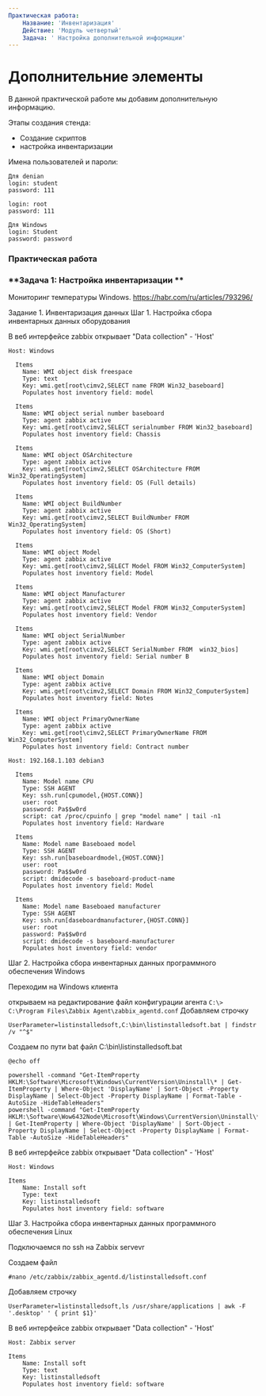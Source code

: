 ```yaml
---
Практическая работа:
    Название: 'Инвентаризация'
    Действие: 'Модуль четвертый'
    Задача: ' Настройка дополнительной информации'
---
```

# **Дополнительние элементы**

В данной практической работе мы добавим дополнительную информацию.

Этапы создания стенда:

- Создание скриптов
- настройка инвентаризации


Имена пользователей и пароли:
```
Для denian
login: student 
password: 111

login: root 
password: 111
```
```
Для Windows
login: Student 
password: password
```
### **Практическая работа**

### **Задача 1: Настройка инвентаризации **

Мониторинг температуры Windows.
https://habr.com/ru/articles/793296/

Задание 1. Инвентаризация данных
Шаг 1. Настройка сбора инвентарных данных  оборудования

В веб интерфейсе zabbix открывает "Data collection" - 'Host'
```
Host: Windows
```
```
  Items
    Name: WMI object disk freespace
    Type: text
    Key: wmi.get[root\cimv2,SELECT name FROM Win32_baseboard]
    Populates host inventory field: model
```
```
  Items
    Name: WMI object serial number baseboard
    Type: agent zabbix active
    Key: wmi.get[root\cimv2,SELECT serialnumber FROM Win32_baseboard]
    Populates host inventory field: Chassis
```
```
  Items
    Name: WMI object OSArchitecture
    Type: agent zabbix active
    Key: wmi.get[root\cimv2,SELECT OSArchitecture FROM Win32_OperatingSystem]
    Populates host inventory field: OS (Full details)
```
```
  Items
    Name: WMI object BuildNumber
    Type: agent zabbix active
    Key: wmi.get[root\cimv2,SELECT BuildNumber FROM Win32_OperatingSystem]
    Populates host inventory field: OS (Short)
```
```
  Items
    Name: WMI object Model
    Type: agent zabbix active
    Key: wmi.get[root\cimv2,SELECT Model FROM Win32_ComputerSystem]
    Populates host inventory field: Model
```
```
  Items
    Name: WMI object Manufacturer
    Type: agent zabbix active
    Key: wmi.get[root\cimv2,SELECT Model FROM Win32_ComputerSystem]
    Populates host inventory field: Vendor
```
```
  Items
    Name: WMI object SerialNumber
    Type: agent zabbix active
    Key: wmi.get[root\cimv2,SELECT SerialNumber FROM  win32_bios]
    Populates host inventory field: Serial number B
```
```
  Items
    Name: WMI object Domain
    Type: agent zabbix active
    Key: wmi.get[root\cimv2,SELECT Domain FROM Win32_ComputerSystem]
    Populates host inventory field: Notes

```
```
  Items
    Name: WMI object PrimaryOwnerName
    Type: agent zabbix active
    Key: wmi.get[root\cimv2,SELECT PrimaryOwnerName FROM Win32_ComputerSystem]
    Populates host inventory field: Contract number

```

```
Host: 192.168.1.103 debian3
```
```
  Items
    Name: Model name CPU
    Type: SSH AGENT
    Key: ssh.run[cpumodel,{HOST.CONN}]
    user: root
    password: Pa$$w0rd
    script: cat /proc/cpuinfo | grep "model name" | tail -n1
    Populates host inventory field: Hardware
```
```
  Items
    Name: Model name Baseboaed model
    Type: SSH AGENT
    Key: ssh.run[baseboardmodel,{HOST.CONN}]
    user: root
    password: Pa$$w0rd
    script: dmidecode -s baseboard-product-name
    Populates host inventory field: Model
```
```
  Items
    Name: Model name Baseboaed manufacturer
    Type: SSH AGENT
    Key: ssh.run[daseboardmanufacturer,{HOST.CONN}]
    user: root
    password: Pa$$w0rd
    script: dmidecode -s baseboard-manufacturer
    Populates host inventory field: vendor
```

Шаг 2. Настройка сбора инвентарных данных  программного обеспечения Windows

Переходим на Windows клиента

открываем на редактирование файл конфигурации агента
``
C:\> C:\Program Files\Zabbix Agent\zabbix_agentd.conf
``
Добавляем строчку
```
UserParameter=listinstalledsoft,C:\bin\listinstalledsoft.bat | findstr /v "^$"
```
Создаем по пути bat файл C:\bin\listinstalledsoft.bat
```
@echo off

powershell -command "Get-ItemProperty HKLM:\Software\Microsoft\Windows\CurrentVersion\Uninstall\* | Get-ItemProperty | Where-Object 'DisplayName' | Sort-Object -Property DisplayName | Select-Object -Property DisplayName | Format-Table -AutoSize -HideTableHeaders"
powershell -command "Get-ItemProperty HKLM:\Software\Wow6432Node\Microsoft\Windows\CurrentVersion\Uninstall\* | Get-ItemProperty | Where-Object 'DisplayName' | Sort-Object -Property DisplayName | Select-Object -Property DisplayName | Format-Table -AutoSize -HideTableHeaders"

```
В веб интерфейсе zabbix открывает "Data collection" - 'Host'
```
Host: Windows

Items
    Name: Install soft
    Type: text
    Key: listinstalledsoft
    Populates host inventory field: software
```
Шаг 3. Настройка сбора инвентарных данных  программного обеспечения Linux

Подключаемся по ssh на Zabbix servevr

Создаем файл
```
#nano /etc/zabbix/zabbix_agentd.d/listinstalledsoft.conf
```

Добавляем строчку
```
UserParameter=listinstalledsoft,ls /usr/share/applications | awk -F '.desktop' ' { print $1}'
```
В веб интерфейсе zabbix открывает "Data collection" - 'Host'
```
Host: Zabbix server

Items
    Name: Install soft 
    Type: text
    Key: listinstalledsoft
    Populates host inventory field: software
```
